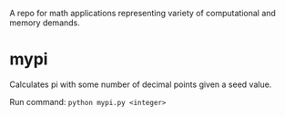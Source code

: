A repo for math applications representing variety of computational and memory demands.

# mypi
Calculates pi with some number of decimal points given a seed value.

Run command:
```python mypi.py <integer>```
